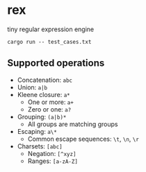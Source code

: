 # rex

tiny regular expression engine

```
cargo run -- test_cases.txt
```

## Supported operations

- Concatenation: `abc`
- Union: `a|b`
- Kleene closure: `a*`
  - One or more: `a+`
  - Zero or one: `a?`
- Grouping: `(a|b)*`
  - All groups are matching groups
- Escaping: `a\*`
  - Common escape sequences: `\t`, `\n`, `\r`
- Charsets: `[abc]`
  - Negation: `[^xyz]`
  - Ranges: `[a-zA-Z]`
